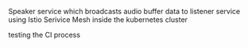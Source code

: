 Speaker service which broadcasts audio buffer data to listener service using Istio Serivice Mesh inside the kubernetes cluster

testing the CI process
